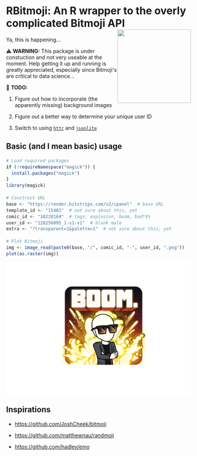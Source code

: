 RBitmoji: An R wrapper to the overly complicated Bitmoji API <img src="https://render.bitstrips.com/v2/cpanel/8fc50cb6-a2c5-4996-94d8-a8462cf5b66e-8b06e67b-d4e9-4f11-a355-f1236df17079-v1.png?transparent=1&palette=1" width="200" height="200" align="right" />
=================================================================================================================================================================================================================================================================

Ya, this is happening...

⚠️ **WARNING:** This package is under constuction and not very useable at the moment. Help getting it up and running is greatly appreciated, especially since Bitmoji's are critical to data science...

📝 **TODO:**

1.  Figure out how to incorporate (the apparently missing) background images

2.  Figure out a better way to determine your unique user ID

3.  Switch to using [`httr`](https://cran.r-project.org/package=httr) and [`jsonlite`](https://cran.r-project.org/package=jsonlite)

Basic (and I mean basic) usage
------------------------------

``` r
# Load required packages
if (!requireNamespace("magick")) {
  install.packages("magick")
}
library(magick)

# Construct URL
base <- "https://render.bitstrips.com/v2/cpanel"  # base URL
template_id <- "15401"  # not sure about this, yet
comic_id <- "10228164"  # tags: explosion, boom, bad*$%
user_id <- "128256895_1-s1-v1"  # blank male
extra <- "?transparent=1&palette=1"  # not sure about this, yet

# Plot Bitmoji
img <- image_read(paste0(base, "/", comic_id, "-", user_id, ".png"))
plot(as.raster(img))
```

<img src="tools/README-unnamed-chunk-1-1.png" style="display: block; margin: auto;" />

Inspirations
------------

-   <https://github.com/JoshCheek/bitmoji>

-   <https://github.com/matthewnau/randmoji>

-   <https://github.com/hadley/emo>
